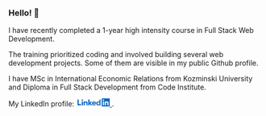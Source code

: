 ### Hello! 👋

I have recently completed a 1-year high intensity course in Full Stack Web Development. 

The training prioritized coding and involved building several web development projects. Some of them are visible in my public Github profile.

I have MSc in International Economic Relations from Kozminski University and Diploma in Full Stack Development from Code Institute.

My LinkedIn profile: <a href="https://www.linkedin.com/in/karmiles/" target="_blank"><img src="images/linkedin-logo.jpg" alt="LinkedIn" style="height:1rem;margin-left:3px;" border="0"> </a>.



<!--
**KarMiles/karmiles** is a ✨ _special_ ✨ repository because its `README.md` (this file) appears on your GitHub profile.

Here are some ideas to get you started:

- 🔭 I’m currently working on ...
- 🌱 I’m currently learning ...
- 👯 I’m looking to collaborate on ...
- 🤔 I’m looking for help with ...
- 💬 Ask me about ...
- 📫 How to reach me: ...
- 😄 Pronouns: ...
- ⚡ Fun fact: ...
-->
